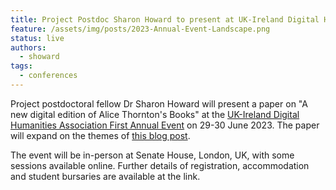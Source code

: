 ```yaml
---
title: Project Postdoc Sharon Howard to present at UK-Ireland Digital Humanities Association Event
feature: /assets/img/posts/2023-Annual-Event-Landscape.png
status: live
authors:
  - showard
tags:
  - conferences
---
```


Project postdoctoral fellow Dr Sharon Howard will present a paper on "A new digital edition of Alice Thornton's Books" at the [UK-Ireland Digital Humanities Association First Annual Event](https://digitalhumanities-uk-ie.org/news-events/annual-event/) on 29-30 June 2023. The paper will expand on the themes of [this blog post](https://thornton.kdl.kcl.ac.uk/posts/blog/2022-08-25-encoding-alice-thorntons-books/). 

The event will be in-person at Senate House, London, UK, with some sessions available online. Further details of registration, accommodation and student bursaries are available at the link.

